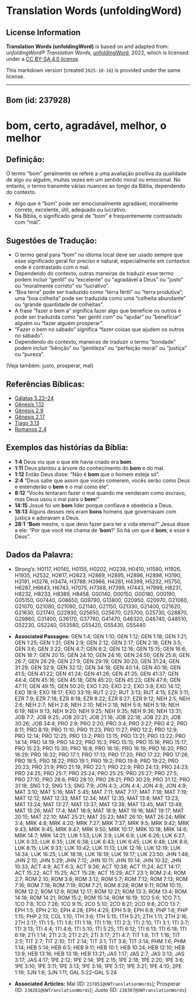 # Translation Words (unfoldingWord)

## License Information

**Translation Words (unfoldingWord)** is based on and adapted from: _unfoldingWord® Translation Words_, [unfoldingWord](https://unfoldingword.org/utw), 2022, which is licensed under a [CC BY-SA 4.0 license](https://creativecommons.org/licenses/by-sa/4.0/legalcode.en).

This markdown version (created `2025-10-16`) is provided under the same license.



--------------------------------

## Bom (id: 237928)

bom, certo, agradável, melhor, o melhor
=======================================

Definição:
----------

O termo “bom” geralmente se refere a uma avaliação positiva da qualidade de algo ou alguém, muitas vezes em um sentido moral ou emocional. No entanto, o termo transmite várias nuances ao longo da Bíblia, dependendo do contexto.

* Algo que é “bom” pode ser emocionalmente agradável, moralmente correto, excelente, útil, adequado ou lucrativo.
* Na Bíblia, o significado geral de “bom” é frequentemente contrastado com “mal”.

Sugestões de Tradução:
----------------------

* O termo geral para “bom” no idioma local deve ser usado sempre que esse significado geral for preciso e natural, especialmente em contextos onde é contrastado com o mal.
* Dependendo do contexto, outras maneiras de traduzir esse termo podem incluir “gentil” ou “excelente” ou “agradável a Deus” ou “justo” ou “moralmente correto” ou “lucrativo”.
* “Boa terra” pode ser traduzido como “terra fértil” ou “terra produtiva”; uma “boa colheita” pode ser traduzida como uma “colheita abundante” ou “grande quantidade de colheitas”.
* A frase “fazer o bem a” significa fazer algo que beneficie os outros e pode ser traduzida como “ser gentil com” ou “ajudar” ou “beneficiar” alguém ou “fazer alguém prosperar”.
* “Fazer o bem no sábado” significa “fazer coisas que ajudem os outros no sábado”.
* Dependendo do contexto, maneiras de traduzir o termo “bondade” podem incluir “bênção” ou “gentileza” ou “perfeição moral” ou “justiça” ou “pureza”.

(Veja também: justo, prosperar, mal)

Referências Bíblicas:
---------------------

* [Gálatas 5\.22–24](https://ref.ly/Gal5:22-Gal5:24)
* [Gênesis 1\.12](https://ref.ly/Gen1:12)
* [Gênesis 2\.9](https://ref.ly/Gen2:9)
* [Gênesis 2\.17](https://ref.ly/Gen2:17)
* [Tiago 3\.13](https://ref.ly/Jas3:13)
* [Romanos 2\.4](https://ref.ly/Rom2:4)

Exemplos das histórias da Bíblia:
---------------------------------

* **1:4** Deus viu que o que ele havia criado era **bom**.
* **1:11** Deus plantou a árvore do conhecimento do **bem** e do mal.
* **1:12** Então Deus disse: “Não é **bom** que o homem esteja só”.
* **2:4** “Deus sabe que assim que vocês comerem, vocês serão como Deus e entenderão o **bem** e o mal como ele”.
* **8:12** “Vocês tentaram fazer o mal quando me venderam como escravo, mas Deus usou o mal para o **bem**!”
* **14:15** Josué foi um **bom** líder porque confiava e obedecia a Deus.
* **18:13** Alguns desses reis eram **bons** homens que governavam com justiça e adoravam a Deus.
* **28:1** “**Bom** mestre, o que devo fazer para ter a vida eterna?” Jesus disse a ele: “Por que você me chama de ‘**bom**?’ Só há um que é **bom**, e esse é Deus”.

Dados da Palavra:
-----------------

* Strong’s: H0117, H0145, H0155, H0202, H0239, H0410, H1580, H1926, H1935, H2532, H2617, H2623, H2869, H2895, H2896, H2898, H3190, H3191, H3276, H3474, H3788, H3966, H4261, H4399, H5232, H5750, H6287, H6643, H6743, H7075, H7368, H7399, H7443, H7999, H8231, H8232, H8233, H8389, H8458, G00140, G00150, G00180, G00190, G05150, G07440, G08650, G09790, G13800, G20950, G20970, G21060, G21070, G21080, G21090, G21140, G21150, G21330, G21400, G21620, G21630, G21740, G22930, G25650, G25670, G25700, G25730, G28870, G29860, G31400, G36170, G37760, G41470, G46320, G46740, G48510, G52230, G52240, G53580, G55420, G55430, G55440

* **Associated Passages:** GEN 1:4; GEN 1:10; GEN 1:12; GEN 1:18; GEN 1:21; GEN 1:25; GEN 1:31; GEN 2:9; GEN 2:12; GEN 2:17; GEN 2:18; GEN 3:5; GEN 3:6; GEN 3:22; GEN 4:7; GEN 6:2; GEN 12:16; GEN 15:15; GEN 16:6; GEN 18:7; GEN 20:15; GEN 24:10; GEN 24:16; GEN 24:50; GEN 25:8; GEN 26:7; GEN 26:29; GEN 27:9; GEN 29:19; GEN 30:20; GEN 31:24; GEN 31:29; GEN 32:9; GEN 32:12; GEN 34:18; GEN 40:14; GEN 40:16; GEN 41:5; GEN 41:22; GEN 41:24; GEN 41:26; GEN 41:35; GEN 41:37; GEN 44:4; GEN 45:16; GEN 45:18; GEN 45:20; GEN 45:23; GEN 47:6; GEN 47:11; GEN 49:15; GEN 50:20; EXO 1:20; EXO 2:2; EXO 3:8; EXO 14:12; EXO 18:9; EXO 18:17; EXO 33:19; RUT 2:22; RUT 3:13; RUT 4:15; EZR 3:11; EZR 7:9; EZR 7:18; EZR 8:18; EZR 8:22; EZR 8:27; EZR 9:12; NEH 2:5; NEH 2:6; NEH 2:7; NEH 2:8; NEH 2:10; NEH 2:18; NEH 5:9; NEH 5:19; NEH 6:19; NEH 9:13; NEH 9:20; NEH 9:25; NEH 9:35; NEH 9:36; NEH 13:31; JOB 7:7; JOB 9:25; JOB 20:21; JOB 21:16; JOB 22:18; JOB 22:21; JOB 30:26; JOB 34:4; PRO 2:9; PRO 2:20; PRO 3:4; PRO 3:27; PRO 4:2; PRO 8:11; PRO 8:19; PRO 11:10; PRO 11:23; PRO 11:27; PRO 12:2; PRO 12:9; PRO 12:14; PRO 12:25; PRO 13:2; PRO 13:15; PRO 13:21; PRO 13:22; PRO 14:14; PRO 14:19; PRO 14:22; PRO 15:3; PRO 15:15; PRO 15:16; PRO 15:17; PRO 15:23; PRO 15:30; PRO 16:8; PRO 16:16; PRO 16:19; PRO 16:20; PRO 16:29; PRO 16:32; PRO 17:1; PRO 17:13; PRO 17:20; PRO 17:22; PRO 17:26; PRO 18:5; PRO 18:22; PRO 19:1; PRO 19:2; PRO 19:8; PRO 19:22; PRO 20:23; PRO 21:9; PRO 21:19; PRO 22:1; PRO 22:9; PRO 24:13; PRO 24:23; PRO 24:25; PRO 25:7; PRO 25:24; PRO 25:25; PRO 25:27; PRO 27:5; PRO 27:10; PRO 28:6; PRO 28:10; PRO 28:21; PRO 30:29; PRO 31:12; PRO 31:18; SNG 1:2; SNG 1:3; SNG 7:9; JON 4:3; JON 4:4; JON 4:8; JON 4:9; MAT 3:10; MAT 5:16; MAT 5:45; MAT 7:11; MAT 7:17; MAT 7:18; MAT 7:19; MAT 12:12; MAT 12:33; MAT 12:34; MAT 12:35; MAT 13:8; MAT 13:23; MAT 13:24; MAT 13:27; MAT 13:37; MAT 13:38; MAT 13:45; MAT 13:48; MAT 15:26; MAT 17:4; MAT 18:8; MAT 18:9; MAT 19:16; MAT 19:17; MAT 20:15; MAT 22:10; MAT 25:21; MAT 25:23; MAT 26:10; MAT 26:24; MRK 3:4; MRK 4:8; MRK 4:20; MRK 7:27; MRK 7:37; MRK 9:5; MRK 9:42; MRK 9:43; MRK 9:45; MRK 9:47; MRK 9:50; MRK 10:17; MRK 10:18; MRK 14:6; MRK 14:7; MRK 14:21; LUK 1:53; LUK 3:9; LUK 6:9; LUK 6:26; LUK 6:27; LUK 6:33; LUK 6:35; LUK 6:38; LUK 6:43; LUK 6:45; LUK 6:48; LUK 8:8; LUK 8:15; LUK 9:33; LUK 10:42; LUK 11:13; LUK 12:18; LUK 12:19; LUK 14:34; LUK 16:25; LUK 18:18; LUK 18:19; LUK 19:17; LUK 23:50; JHN 1:46; JHN 2:10; JHN 5:29; JHN 7:12; JHN 10:11; JHN 10:14; JHN 10:32; JHN 10:33; ACT 4:9; ACT 6:3; ACT 9:36; ACT 10:38; ACT 11:24; ACT 14:17; ACT 15:22; ACT 15:25; ACT 15:28; ACT 15:29; ACT 23:1; ROM 2:4; ROM 2:7; ROM 2:10; ROM 3:8; ROM 3:12; ROM 5:7; ROM 7:12; ROM 7:13; ROM 7:16; ROM 7:18; ROM 7:19; ROM 7:21; ROM 8:28; ROM 9:11; ROM 10:15; ROM 12:2; ROM 12:9; ROM 12:17; ROM 12:21; ROM 13:3; ROM 13:4; ROM 14:16; ROM 14:21; ROM 15:2; ROM 15:14; ROM 16:19; 1CO 5:6; 1CO 7:1; 1CO 7:8; 1CO 7:26; 1CO 9:15; 2CO 5:10; 2CO 8:21; 2CO 9:8; 2CO 13:7; EPH 1:5; EPH 2:10; EPH 4:28; EPH 4:29; EPH 5:9; EPH 6:8; PHP 1:6; PHP 1:15; PHP 2:13; COL 1:10; 1TH 3:6; 1TH 5:15; 1TH 5:21; 2TH 1:11; 2TH 2:16; 2TH 2:17; 1TI 1:5; 1TI 1:8; 1TI 1:18; 1TI 1:19; 1TI 2:3; 1TI 2:10; 1TI 3:1; 1TI 3:7; 1TI 3:13; 1TI 4:4; 1TI 4:6; 1TI 5:10; 1TI 5:25; 1TI 6:12; 1TI 6:13; 1TI 6:18; 1TI 6:19; 2TI 1:14; 2TI 2:3; 2TI 2:21; 2TI 3:17; 2TI 4:7; TIT 1:8; TIT 1:16; TIT 2:5; TIT 2:7; TIT 2:10; TIT 2:14; TIT 3:1; TIT 3:8; TIT 3:14; PHM 1:6; PHM 1:14; HEB 5:14; HEB 6:5; HEB 9:11; HEB 10:1; HEB 10:24; HEB 12:10; HEB 13:9; HEB 13:16; HEB 13:18; HEB 13:21; JAS 1:17; JAS 2:7; JAS 3:13; JAS 3:17; JAS 4:17; 1PE 2:12; 1PE 2:14; 1PE 2:15; 1PE 2:18; 1PE 2:20; 1PE 3:6; 1PE 3:10; 1PE 3:11; 1PE 3:13; 1PE 3:16; 1PE 3:17; 1PE 3:21; 1PE 4:10; 2PE 1:19; 3JN 1:6; 3JN 1:11; GAL 5:22–GAL 5:24
* **Associated Articles:** Mal (ID: `237851@UWTranslationWords`); Prosperar (ID: `238261@UWTranslationWords`); Justo (ID: `238307@UWTranslationWords`)

